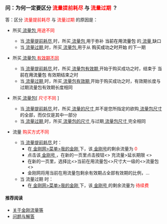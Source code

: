### 问：为何一定要区分<font color="Red"> 流量提前耗尽 </font>与<font color="Red"> 流量过期 </font>？
答：区分<font color="Red"> 流量提前耗尽 </font>与<font color="Red"> 流量过期 </font>的原因是：

- 所买[ 流量包 ](https://a2zitpro.github.io/web/)<font color="Red"> 用途不同 </font>
  - 当[ 流量提前耗尽 ](https://a2zitpro.github.io/web/)时，所买[ 流量包 ](https://a2zitpro.github.io/web/)用于弥补<font color="Black"> 当前在用流量包 </font>的[ 流量 ](https://a2zitpro.github.io/web/)缺口
  - 当[ 流量过期 ](https://a2zitpro.github.io/web/)时，所买[ 流量包 ](https://a2zitpro.github.io/web/)用于从<font color="Black"> 购买成功之时开始 </font>的下一期
- 所买[ 流量包 ](https://a2zitpro.github.io/web/)[<font color="Red"> 有效期不同 </font>](https://a2zitpro.github.io/web/)
  - 当[ 流量提前耗尽 ](https://a2zitpro.github.io/web/)时，所买[ 流量包有效期 ](https://a2zitpro.github.io/web/)开始于购买成功之时，结束于<font color="Black"> 当前在用流量包 </font>有效期结束之时
  - 当[ 流量过期 ](https://a2zitpro.github.io/web/)时，所买[ 流量包有效期 ](https://a2zitpro.github.io/web/)开始于购买成功之时，有效期长度与过期流量包有效期长度相同
- 所买[ 流量包](https://a2zitpro.github.io/web/)[<font color="Red"> 尺寸不同 </font>]
  - 当[ 流量提前耗尽 ]()时，所买[ 流量的尺寸 ](https://a2zitpro.github.io/web/)并不是您所指定的欲购[ 流量包尺寸 ](https://a2zitpro.github.io/web/)的全部，而仅仅是其中一部分
  - 当[ 流量过期 ](https://a2zitpro.github.io/web/)时，所买[ 流量包的尺寸 ]()与过期[ 流量包尺寸 ]()完全相同

- 流量 <font color="Red"> 购买方式不同 </font>
  - 当[ 流量提前耗尽 ]()时：
    - 在[ 金刚网>菜单>我的金刚 ]()下，该[ 金刚号]()的剩余流量为<font color="Red"> 0 </font>
    - 点击该[ 金刚号 ]()，在新的一页里点击按钮<> 充流量>延长期限 <>
    - 在新的一页里，选择比<>当前在用流量包<>尺寸大一级的<>流量包<>
    - 金刚网将用当前在用流量包剩余有效期占全部有效期的比例，...
  - 当 流量过期 时：
    - 在[ 金刚网>菜单>我的金刚 ]()下，该[ 金刚号 ]()的剩余流量为<font color="Red"> 待续费 </font>

#### 推荐阅读
- [关于金刚流量等](https://a2zitpro.github.io/web/列表-流量及相关问题)
- [问题与解答](https://a2zitpro.github.io/web/列表-问题与解答)

